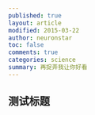```yaml
---
published: true
layout: article
modified: 2015-03-22
author: neuronstar
toc: false
comments: true
categories: science
summary: 再捉弄我让你好看
---
```


## 测试标题
